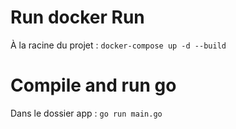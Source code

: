 # Run docker Run
À la racine du projet :
`docker-compose up -d --build`

# Compile and run go
Dans le dossier app :
`go run main.go`